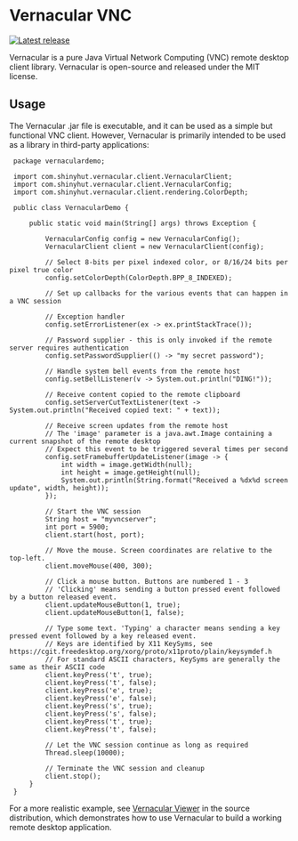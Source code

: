 # Vernacular VNC
[![Latest release](https://img.shields.io/github/release/shinyhut/vernacular-vnc.svg)](https://github.com/shinyhut/vernacular-vnc/releases/latest)

Vernacular is a pure Java Virtual Network Computing (VNC) remote desktop client library. Vernacular is open-source and
released under the MIT license. 

## Usage

The Vernacular .jar file is executable, and it can be used as a simple but functional VNC client. However, Vernacular
is primarily intended to be used as a library in third-party applications: 

```
 package vernaculardemo;

 import com.shinyhut.vernacular.client.VernacularClient;
 import com.shinyhut.vernacular.client.VernacularConfig;
 import com.shinyhut.vernacular.client.rendering.ColorDepth;
 
 public class VernacularDemo {
 
     public static void main(String[] args) throws Exception {
 
         VernacularConfig config = new VernacularConfig();
         VernacularClient client = new VernacularClient(config);
 
         // Select 8-bits per pixel indexed color, or 8/16/24 bits per pixel true color
         config.setColorDepth(ColorDepth.BPP_8_INDEXED);
 
         // Set up callbacks for the various events that can happen in a VNC session
 
         // Exception handler
         config.setErrorListener(ex -> ex.printStackTrace());
 
         // Password supplier - this is only invoked if the remote server requires authentication
         config.setPasswordSupplier(() -> "my secret password");
 
         // Handle system bell events from the remote host
         config.setBellListener(v -> System.out.println("DING!"));
 
         // Receive content copied to the remote clipboard
         config.setServerCutTextListener(text -> System.out.println("Received copied text: " + text));
 
         // Receive screen updates from the remote host
         // The 'image' parameter is a java.awt.Image containing a current snapshot of the remote desktop
         // Expect this event to be triggered several times per second
         config.setFramebufferUpdateListener(image -> {
             int width = image.getWidth(null);
             int height = image.getHeight(null);
             System.out.println(String.format("Received a %dx%d screen update", width, height));
         });
 
         // Start the VNC session
         String host = "myvncserver";
         int port = 5900;
         client.start(host, port);
 
         // Move the mouse. Screen coordinates are relative to the top-left. 
         client.moveMouse(400, 300);
 
         // Click a mouse button. Buttons are numbered 1 - 3
         // 'Clicking' means sending a button pressed event followed by a button released event.
         client.updateMouseButton(1, true);
         client.updateMouseButton(1, false);
 
         // Type some text. 'Typing' a character means sending a key pressed event followed by a key released event.
         // Keys are identified by X11 KeySyms, see https://cgit.freedesktop.org/xorg/proto/x11proto/plain/keysymdef.h
         // For standard ASCII characters, KeySyms are generally the same as their ASCII code
         client.keyPress('t', true);
         client.keyPress('t', false);
         client.keyPress('e', true);
         client.keyPress('e', false);
         client.keyPress('s', true);
         client.keyPress('s', false);
         client.keyPress('t', true);
         client.keyPress('t', false);
 
         // Let the VNC session continue as long as required
         Thread.sleep(10000);
 
         // Terminate the VNC session and cleanup
         client.stop();
     }
 }
```

For a more realistic example, see [Vernacular Viewer](https://github.com/shinyhut/vernacular-vnc/blob/master/src/main/java/com/shinyhut/vernacular/VernacularViewer.java) in the source distribution, which demonstrates how to use Vernacular to build a working remote desktop application.
